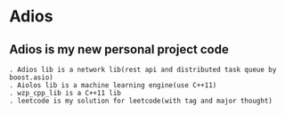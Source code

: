 # Adios
## Adios is my new personal project code
    . Adios lib is a network lib(rest api and distributed task queue by
    boost.asio)
    . Aiolos lib is a machine learning engine(use C++11)
    . wzp_cpp_lib is a C++11 lib
    . leetcode is my solution for leetcode(with tag and major thought)
